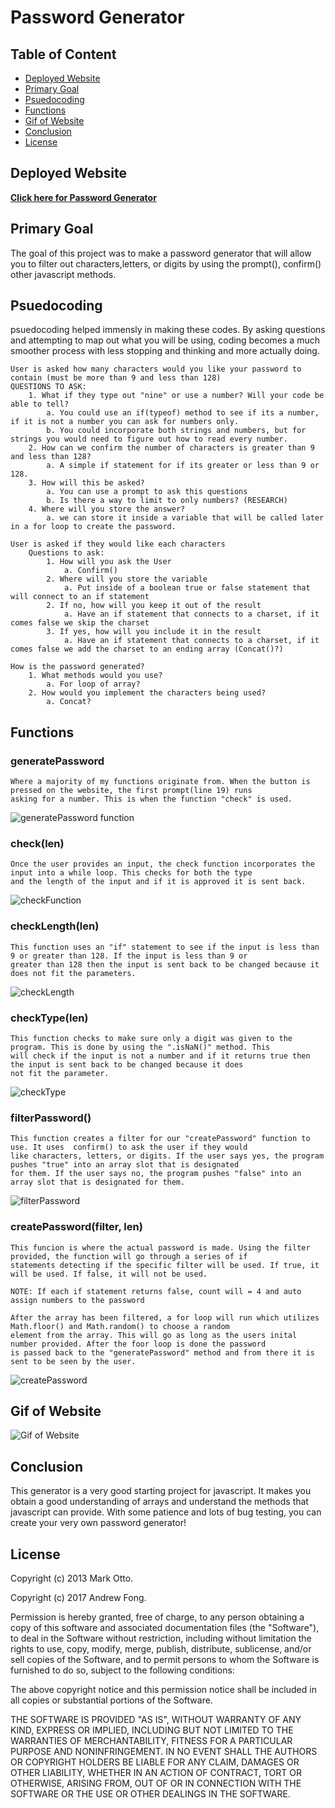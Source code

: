 # Password Generator


## Table of Content

* [Deployed Website](#Deployed-Website)  
* [Primary Goal](#Primary-Goal)  
* [Psuedocoding](#Psuedocoding)  
* [Functions](#Functions)  
* [Gif of Website](#Gif-of-Website)  
* [Conclusion](#Conclusion)  
* [License](#License)  

## Deployed Website
[**Click here for Password Generator**](https://jguiro09.github.io/Password-Generator/)

## Primary Goal
The goal of this project was to make a password generator that will allow you to filter out characters,letters, or digits by using the prompt(), confirm() other javascript methods.

## Psuedocoding

psuedocoding helped immensly in making these codes. By asking questions and attempting to map out what you will be using, coding becomes a much smoother process with less stopping and thinking and more actually doing.

    User is asked how many characters would you like your password to contain (must be more than 9 and less than 128)
    QUESTIONS TO ASK:
        1. What if they type out "nine" or use a number? Will your code be able to tell?
            a. You could use an if(typeof) method to see if its a number, if it is not a number you can ask for numbers only.
            b. You could incorporate both strings and numbers, but for strings you would need to figure out how to read every number.
        2. How can we confirm the number of characters is greater than 9 and less than 128?
            a. A simple if statement for if its greater or less than 9 or 128.
        3. How will this be asked?
            a. You can use a prompt to ask this questions
            b. Is there a way to limit to only numbers? (RESEARCH)
        4. Where will you store the answer?
            a. we can store it inside a variable that will be called later in a for loop to create the password.

    User is asked if they would like each characters
        Questions to ask:
            1. How will you ask the User
                a. Confirm()
            2. Where will you store the variable
                a. Put inside of a boolean true or false statement that will connect to an if statement
            2. If no, how will you keep it out of the result
                a. Have an if statement that connects to a charset, if it comes false we skip the charset
            3. If yes, how will you include it in the result
                a. Have an if statement that connects to a charset, if it comes false we add the charset to an ending array (Concat()?)

    How is the password generated?
        1. What methods would you use?
            a. For loop of array?
        2. How would you implement the characters being used?
            a. Concat?
        

## Functions

### generatePassword
    Where a majority of my functions originate from. When the button is pressed on the website, the first prompt(line 19) runs 
    asking for a number. This is when the function "check" is used.

![generatePassword function](https://raw.githubusercontent.com/Jguiro09/Password-Generator/main/assets/README/generatePassword.png)
### check(len)
    Once the user provides an input, the check function incorporates the input into a while loop. This checks for both the type 
    and the length of the input and if it is approved it is sent back.

![checkFunction](https://raw.githubusercontent.com/Jguiro09/Password-Generator/main/assets/README/check.png)
### checkLength(len)
    This function uses an "if" statement to see if the input is less than 9 or greater than 128. If the input is less than 9 or 
    greater than 128 then the input is sent back to be changed because it does not fit the parameters.

![checkLength](https://raw.githubusercontent.com/Jguiro09/Password-Generator/main/assets/README/checkLength.png)
### checkType(len)
    This function checks to make sure only a digit was given to the program. This is done by using the ".isNaN()" method. This 
    will check if the input is not a number and if it returns true then the input is sent back to be changed because it does 
    not fit the parameter.

![checkType](https://raw.githubusercontent.com/Jguiro09/Password-Generator/main/assets/README/checkType.png)
### filterPassword()
    This function creates a filter for our "createPassword" function to use. It uses  confirm() to ask the user if they would 
    like characters, letters, or digits. If the user says yes, the program pushes "true" into an array slot that is designated 
    for them. If the user says no, the program pushes "false" into an array slot that is designated for them.  

![filterPassword](https://raw.githubusercontent.com/Jguiro09/Password-Generator/main/assets/README/filterPassword.png)
### createPassword(filter, len)
    This funcion is where the actual password is made. Using the filter provided, the function will go through a series of if 
    statements detecting if the specific filter will be used. If true, it will be used. If false, it will not be used.

    NOTE: If each if statement returns false, count will = 4 and auto assign numbers to the password

    After the array has been filtered, a for loop will run which utilizes Math.floor() and Math.random() to choose a random 
    element from the array. This will go as long as the users inital number provided. After the foor loop is done the password 
    is passed back to the "generatePassword" method and from there it is sent to be seen by the user.

![createPassword](https://raw.githubusercontent.com/Jguiro09/Password-Generator/main/assets/README/createPassword.png)

## Gif of Website

![Gif of Website](https://media4.giphy.com/media/mIjlcvJrHC0sPuf2if/giphy.gif?cid=790b761190d99485950535f86c1604c412d70719fc89b75b&rid=giphy.gif&ct=g)

## Conclusion

This generator is a very good starting project for javascript. It makes you obtain a good understanding of arrays and understand the methods that javascript can provide. With some patience and lots of bug testing, you can create your very own password generator!

## License
Copyright (c) 2013 Mark Otto.

Copyright (c) 2017 Andrew Fong.

Permission is hereby granted, free of charge, to any person obtaining a copy of this software and associated documentation files (the "Software"), to deal in the Software without restriction, including without limitation the rights to use, copy, modify, merge, publish, distribute, sublicense, and/or sell copies of the Software, and to permit persons to whom the Software is furnished to do so, subject to the following conditions:

The above copyright notice and this permission notice shall be included in all copies or substantial portions of the Software.

THE SOFTWARE IS PROVIDED "AS IS", WITHOUT WARRANTY OF ANY KIND, EXPRESS OR IMPLIED, INCLUDING BUT NOT LIMITED TO THE WARRANTIES OF MERCHANTABILITY, FITNESS FOR A PARTICULAR PURPOSE AND NONINFRINGEMENT. IN NO EVENT SHALL THE AUTHORS OR COPYRIGHT HOLDERS BE LIABLE FOR ANY CLAIM, DAMAGES OR OTHER LIABILITY, WHETHER IN AN ACTION OF CONTRACT, TORT OR OTHERWISE, ARISING FROM, OUT OF OR IN CONNECTION WITH THE SOFTWARE OR THE USE OR OTHER DEALINGS IN THE SOFTWARE.
